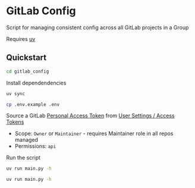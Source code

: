 # GitLab Config

Script for managing consistent config across all GitLab projects in a Group

Requires [uv](https://docs.astral.sh/uv/getting-started/installation/)

## Quickstart

```bash
cd gitlab_config
```

Install dependendencies

```bash
uv sync
```

```bash
cp .env.example .env
```

Source a GitLab [Personal Access Token](https://docs.gitlab.com/user/profile/personal_access_tokens/) from [User Settings / Access Tokens](https://gitlab.com/-/user_settings/personal_access_tokens/)

 * Scope: `Owner` or `Maintainer` - requires Maintainer role in all repos managed
 * Permissions: `api`

Run the script

```bash
uv run main.py -h
```

```bash
uv run main.py -h
```